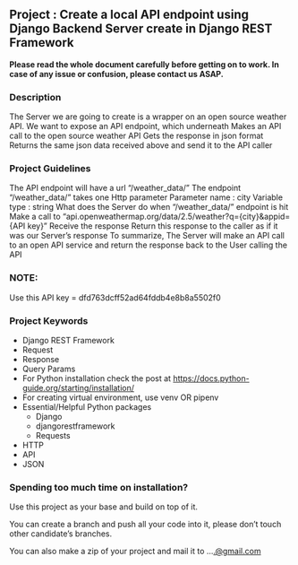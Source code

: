 ## Project : Create a local API endpoint using Django Backend Server create in Django REST Framework


**Please read the whole document carefully before getting on to work. In case of any issue or confusion, please contact us ASAP.**

### Description

The Server we are going to create is a wrapper on an open source weather API.
We want to expose an API endpoint, which underneath
Makes an API call to the open source weather API
Gets the response in json format
Returns the same json data received above and send it to the API caller

### Project Guidelines

The API endpoint will have a url “/weather_data/”
The endpoint “/weather_data/” takes one Http parameter
Parameter name : city
Variable type : string
What does the Server do when “/weather_data/” endpoint is hit
Make a call to “api.openweathermap.org/data/2.5/weather?q={city}&appid={API key}”
Receive the response
Return this response to the caller as if it was our Server’s response
To summarize, The Server will make an API call to an open API service and return the response back to the User calling the API

### NOTE:
Use this API key = dfd763dcff52ad64fddb4e8b8a5502f0

### Project Keywords

- Django REST Framework
- Request
- Response
- Query Params
- For Python installation check the post at https://docs.python-guide.org/starting/installation/
- For creating virtual environment, use venv OR pipenv
- Essential/Helpful Python packages
  - Django
  - djangorestframework
  - Requests
- HTTP
- API
- JSON


### Spending too much time on installation?

Use this project as your base and build on top of it.

You can create a branch and push all your code into it, please don’t touch other candidate’s branches.

You can also make a zip of your project and mail it to ….@gmail.com
